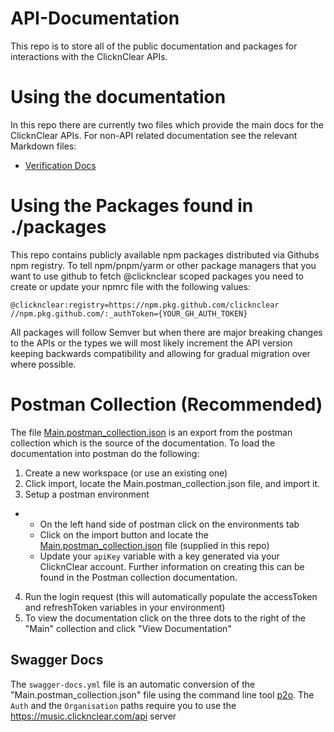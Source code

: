 # API-Documentation
This repo is to store all of the public documentation and packages for interactions with the ClicknClear APIs.

# Using the documentation
In this repo there are currently two files which provide the main docs for the ClicknClear APIs. For non-API related documentation see the relevant Markdown files:
- [Verification Docs](<./docs/verification/Verification.md>)

# Using the Packages found in ./packages
This repo contains publicly available npm packages distributed via Githubs npm registry.
To tell npm/pnpm/yarm or other package managers that you want to use github to fetch @clicknclear scoped packages you need to create or update your npmrc file with the following values:
```
@clicknclear:registry=https://npm.pkg.github.com/clicknclear
//npm.pkg.github.com/:_authToken={YOUR_GH_AUTH_TOKEN}
```
All packages will follow Semver but when there are major breaking changes to the APIs or the types we will most likely increment the API version keeping backwards compatibility and allowing for gradual migration over where possible.

# Postman Collection (Recommended)
The file [Main.postman_collection.json](<./docs/apis/Main.postman_collection.json>) is an export from the postman collection which is the source of the documentation.
To load the documentation into postman do the following:
1) Create a new workspace (or use an existing one)
2) Click import, locate the Main.postman_collection.json file, and import it.
3) Setup a postman environment
 - - On the left hand side of postman click on the   environments tab
    - Click on the import button and locate the [Main.postman_collection.json](<./docs/apis/Main Environment.postman_environment.json>) file (supplied in this repo)
    -  Update your `apiKey` variable with a key generated via your ClicknClear account. Further information on creating this can be found in the Postman collection documentation.
4) Run the login request (this will automatically populate the accessToken and refreshToken variables in your environment)
5) To view the documentation click on the three dots to the right of the "Main" collection and click "View Documentation"

## Swagger Docs
The `swagger-docs.yml` file is an automatic conversion of the "Main.postman_collection.json" file using the command line tool [p2o](https://joolfe.github.io/postman-to-openapi/).
The `Auth` and the `Organisation` paths require you to use the https://music.clicknclear.com/api server
